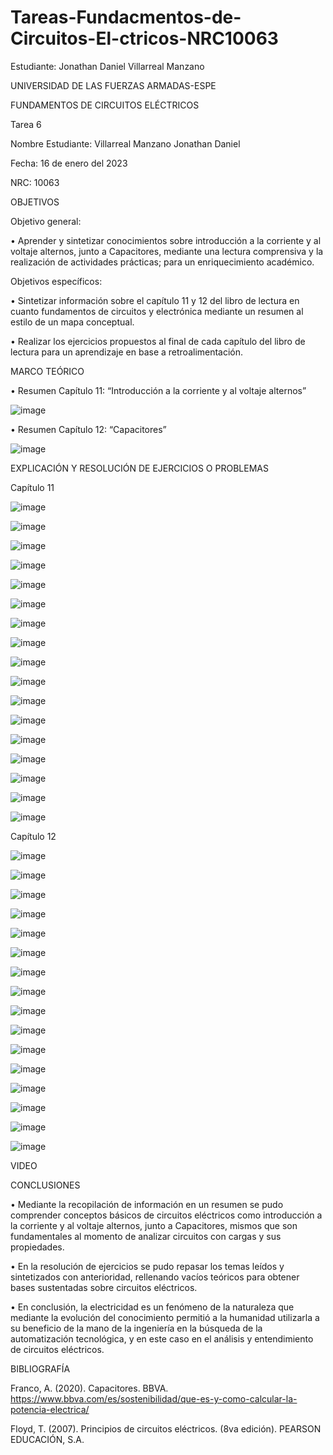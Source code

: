 # Tareas-Fundacmentos-de-Circuitos-El-ctricos-NRC10063
Estudiante: Jonathan Daniel Villarreal Manzano

UNIVERSIDAD DE LAS FUERZAS ARMADAS-ESPE

FUNDAMENTOS DE CIRCUITOS ELÉCTRICOS	

Tarea 6

Nombre Estudiante: Villarreal Manzano Jonathan Daniel

Fecha: 16 de enero del 2023

NRC: 10063

OBJETIVOS

Objetivo general:

•	     Aprender y sintetizar conocimientos sobre introducción a la corriente y al voltaje alternos, junto a Capacitores, mediante
una lectura comprensiva y la realización de actividades prácticas; para un enriquecimiento académico. 

Objetivos específicos:

•	     Sintetizar información sobre el capítulo 11 y 12 del libro de lectura en cuanto fundamentos de circuitos y electrónica mediante
un resumen al estilo de un mapa conceptual.  

•	     Realizar los ejercicios propuestos al final de cada capítulo del libro de lectura para un aprendizaje en base a retroalimentación. 

MARCO TEÓRICO

•	Resumen Capítulo 11: “Introducción a la corriente y al voltaje alternos”

![image](https://user-images.githubusercontent.com/116780175/211713346-424d9f49-b38c-4e89-8269-0d21dcd3554d.png)

•	Resumen Capítulo 12: “Capacitores”

![image](https://user-images.githubusercontent.com/116780175/212189934-40075ef9-6f31-4247-b9af-db2bb8b16693.png)

EXPLICACIÓN Y RESOLUCIÓN DE EJERCICIOS O PROBLEMAS

Capítulo 11

![image](https://user-images.githubusercontent.com/116780175/211713495-401f5773-033d-4421-8a30-7bcf03e865cc.png)

![image](https://user-images.githubusercontent.com/116780175/211713558-ea7faad4-5a42-49af-8330-af10a9e4bb96.png)

![image](https://user-images.githubusercontent.com/116780175/211713633-2b6afe4c-f3b4-4002-8a24-27f6274da5a2.png)

![image](https://user-images.githubusercontent.com/116780175/211713704-96468e63-eeb2-4797-abc1-ad16d069e2f8.png)

![image](https://user-images.githubusercontent.com/116780175/211713811-f1112c9a-42b3-47e3-b366-7549b09a7a70.png)

![image](https://user-images.githubusercontent.com/116780175/211713841-a61028c1-c87b-419a-a783-066fcacf7699.png)

![image](https://user-images.githubusercontent.com/116780175/211713890-5db960d2-d211-441c-b725-7774d313e133.png)

![image](https://user-images.githubusercontent.com/116780175/211713947-d480235a-c931-4821-99ab-2c08f458334b.png)

![image](https://user-images.githubusercontent.com/116780175/211714008-364e4ffc-c19a-4ec5-a70d-1acb24b4b746.png)

![image](https://user-images.githubusercontent.com/116780175/211714057-d24890bc-becc-4475-8657-5fcc8b7323db.png)

![image](https://user-images.githubusercontent.com/116780175/211714092-99051b16-a1e4-4ef9-92a9-f1d860be6193.png)

![image](https://user-images.githubusercontent.com/116780175/211719456-688d3bc1-453c-4dce-a5c8-7091bb063936.png)

![image](https://user-images.githubusercontent.com/116780175/211719542-f53bf6c4-d1c2-4591-a734-cac27e244ae3.png)

![image](https://user-images.githubusercontent.com/116780175/211719674-e07c37c3-e5ee-4b6f-8cc2-523a636f0c82.png)

![image](https://user-images.githubusercontent.com/116780175/211724401-fc0ef4a8-8207-40ef-a205-484c65c3c23a.png)

![image](https://user-images.githubusercontent.com/116780175/211724685-15fa158a-438d-42ae-88b7-0c359f42d6fd.png)

![image](https://user-images.githubusercontent.com/116780175/211724765-25648241-ea65-43e0-9887-07a92aba3468.png)

Capítulo 12

![image](https://user-images.githubusercontent.com/116780175/212190116-516ee5f1-182d-4220-90dd-3ae73cd09ece.png)

![image](https://user-images.githubusercontent.com/116780175/212190160-8c51cce1-1626-41c6-b626-f054fa74d342.png)

![image](https://user-images.githubusercontent.com/116780175/212190199-1607d922-e54b-4a78-ae3f-f0993c56054b.png)

![image](https://user-images.githubusercontent.com/116780175/212190246-67f5bd3d-462a-4015-bc33-909c6a1836e0.png)

![image](https://user-images.githubusercontent.com/116780175/212190320-09bcf58c-80e8-4033-b46d-bcca7643c871.png)

![image](https://user-images.githubusercontent.com/116780175/212190372-27a2e129-7b6c-4e28-991c-e8486ca062ed.png)

![image](https://user-images.githubusercontent.com/116780175/212190470-7d5ad87f-f4cb-47bc-bb12-678f309a0f8b.png)

![image](https://user-images.githubusercontent.com/116780175/212190531-4ac63583-b322-47a5-ab9b-5af6155974aa.png)

![image](https://user-images.githubusercontent.com/116780175/212190587-673b6106-61b0-4ae4-a608-2ea2bc22c633.png)

![image](https://user-images.githubusercontent.com/116780175/212190634-758e608f-2e5d-4b3b-86bd-ba66446f3889.png)

![image](https://user-images.githubusercontent.com/116780175/212190679-5b0f3def-cf3f-4f9f-9dcb-2dab751189cb.png)

![image](https://user-images.githubusercontent.com/116780175/212190723-07d0ed6a-5341-4c9c-a636-a4da01369b1a.png)

![image](https://user-images.githubusercontent.com/116780175/212190833-44ff9209-16b7-44ee-a82d-8e34c77ae071.png)

![image](https://user-images.githubusercontent.com/116780175/212190879-f4623ef6-6fab-4243-8d46-dbdf2cbaa853.png)

![image](https://user-images.githubusercontent.com/116780175/212190996-370ee746-185a-4ac5-a925-025ad4d15250.png)

![image](https://user-images.githubusercontent.com/116780175/212191051-a48cde0a-2411-4282-9769-89f1fbc74ad5.png)

VIDEO

CONCLUSIONES

•	     Mediante la recopilación de información en un resumen se pudo comprender conceptos básicos de circuitos eléctricos como
introducción a la corriente y al voltaje alternos, junto a Capacitores, mismos que son fundamentales al momento de analizar circuitos
con cargas y sus propiedades. 

•	       En la resolución de ejercicios se pudo repasar los temas leídos y sintetizados con anterioridad, rellenando vacíos teóricos
para obtener bases sustentadas sobre circuitos eléctricos. 

•	     En conclusión, la electricidad es un fenómeno de la naturaleza que mediante la evolución del conocimiento permitió a la humanidad
utilizarla a su beneficio de la mano de la ingeniería en la búsqueda de la automatización tecnológica, y en este caso en el análisis y
entendimiento de circuitos eléctricos. 

BIBLIOGRAFÍA

Franco, A. (2020). Capacitores. BBVA.  https://www.bbva.com/es/sostenibilidad/que-es-y-como-calcular-la-potencia-electrica/

Floyd, T. (2007). Principios de circuitos eléctricos. (8va edición). PEARSON EDUCACIÓN, S.A.


